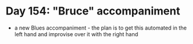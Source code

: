 # Day 154: "Bruce" accompaniment

- a new Blues accompaniment - the plan is to get this automated in the left hand and improvise over it with the right hand
